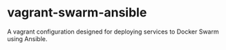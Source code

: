 # vagrant-swarm-ansible
A vagrant configuration designed for deploying services to Docker Swarm using Ansible.
